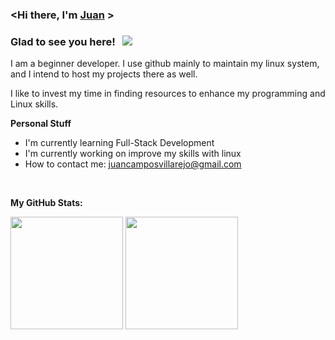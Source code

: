 <!-- List Of Websites-->
[twitter]: https://www.twitter.com/juxnillooo
[reddit]: https://www.reddit.com/user/jxtora
[telegram]: https://t.me/juxnillo
[github]: https://www.github.com/juxnillo
[gmail]: mailto:juancamposvillarejo@gmail.com
[paypal]: [https://paypal.me/jxtora?country.x=ES&locale.x=es_ES]


### <Hi there, I'm <a href="https://x.com/juxnillooo" target="_blank">Juan</a> >

### Glad to see you here! &nbsp; ![](https://visitor-badge.laobi.icu/badge?page_id=juxnillo)

I am a beginner developer.
I use github mainly to maintain my linux system, and I intend to host my projects there as well.

I like to invest my time in finding resources to enhance my programming and Linux skills.

**Personal Stuff**

- I'm currently learning Full-Stack Development
- I'm currently working on improve my skills with linux
- How to contact me: [juancamposvillarejo@gmail.com][gmail]

</br>

**My GitHub Stats:**

<p>
  <img height="180em" src="https://github-readme-stats.vercel.app/api?username=juxnillo&show_icons=true&hide_border=true&&count_private=true&include_all_commits=true" />
  <img height="180em" src="https://github-readme-stats.vercel.app/api/top-langs/?username=juxnillo&exclude_repo=KNN-Image-Classification&show_icons=true&hide_border=true&layout=compact&langs_count=8"/>
</p>

